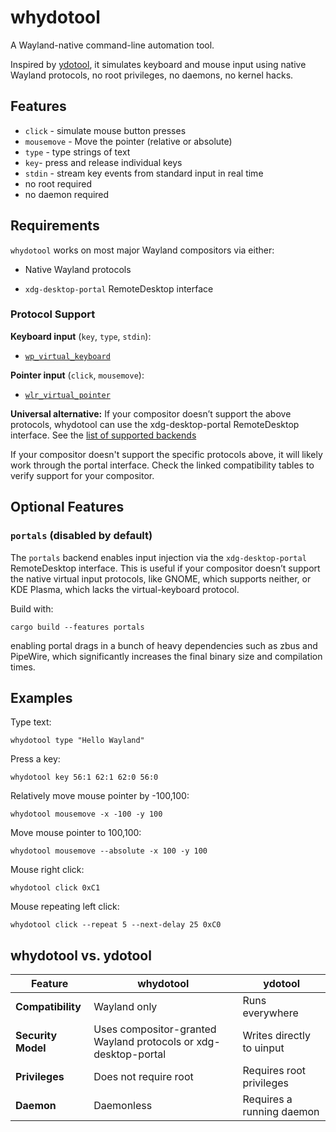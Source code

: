 # whydotool

A Wayland-native command-line automation tool.

Inspired by [ydotool](https://github.com/ReimuNotMoe/ydotool), it simulates keyboard and mouse input using native Wayland protocols, no root privileges, no daemons, no kernel hacks.

## Features

- `click` - simulate mouse button presses
- `mousemove` - Move the pointer (relative or absolute)
- `type` - type strings of text
- `key`- press and release individual keys
- `stdin` - stream key events from standard input in real time
- no root required
- no daemon required

## Requirements

`whydotool` works on most major Wayland compositors via either:

- Native Wayland protocols

- `xdg-desktop-portal` RemoteDesktop interface

### Protocol Support

**Keyboard input** (`key`, `type`, `stdin`):
- [`wp_virtual_keyboard`](https://wayland.app/protocols/virtual-keyboard-unstable-v1#compositor-support)

**Pointer input** (`click`, `mousemove`):
-  [`wlr_virtual_pointer`](https://wayland.app/protocols/wlr-virtual-pointer-unstable-v1#compositor-support)

**Universal alternative:**
If your compositor doesn’t support the above protocols, whydotool can use the xdg-desktop-portal RemoteDesktop interface.
See the [list of supported backends](https://wiki.archlinux.org/title/XDG_Desktop_Portal#List_of_backends_and_interfaces)

If your compositor doesn't support the specific protocols above, it will likely work through the portal interface. Check the linked compatibility tables to verify support for your compositor.

## Optional Features

### `portals` (disabled by default)

The `portals` backend enables input injection via the `xdg-desktop-portal` RemoteDesktop interface.
This is useful if your compositor doesn’t support the native virtual input protocols, like GNOME, which supports neither, or KDE Plasma, which lacks the virtual-keyboard protocol.

Build with:

```
cargo build --features portals
```

enabling portal drags in a bunch of heavy dependencies such as zbus and PipeWire, which significantly increases the final binary size and compilation times.

## Examples

Type text:

```
whydotool type "Hello Wayland"
```

Press a key:

```
whydotool key 56:1 62:1 62:0 56:0
```

Relatively move mouse pointer by -100,100:

```
whydotool mousemove -x -100 -y 100
```

Move mouse pointer to 100,100:

```
whydotool mousemove --absolute -x 100 -y 100
```

Mouse right click:

```
whydotool click 0xC1
```

Mouse repeating left click:

```
whydotool click --repeat 5 --next-delay 25 0xC0
```

## whydotool vs. ydotool

| Feature | whydotool | ydotool |
|---------|-----------|---------|
| **Compatibility** | Wayland only | Runs everywhere |
| **Security Model** | Uses compositor-granted Wayland protocols or xdg-desktop-portal | Writes directly to uinput |
| **Privileges** | Does not require root | Requires root privileges |
| **Daemon** | Daemonless | Requires a running daemon |
